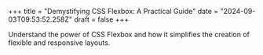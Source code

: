 +++
title = "Demystifying CSS Flexbox: A Practical Guide"
date = "2024-09-03T09:53:52.258Z"
draft = false
+++

  Understand the power of CSS Flexbox and how it simplifies the creation of flexible and responsive layouts.
        